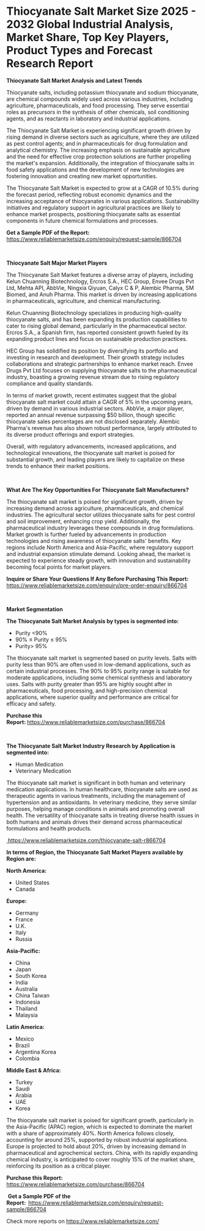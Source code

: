 <p><h1>Thiocyanate Salt Market Size 2025 - 2032 Global Industrial Analysis, Market Share, Top Key Players, Product Types and Forecast Research Report</h1></p><p><strong>Thiocyanate Salt Market Analysis and Latest Trends</strong></p>
<p><p>Thiocyanate salts, including potassium thiocyanate and sodium thiocyanate, are chemical compounds widely used across various industries, including agriculture, pharmaceuticals, and food processing. They serve essential roles as precursors in the synthesis of other chemicals, soil conditioning agents, and as reactants in laboratory and industrial applications.</p><p>The Thiocyanate Salt Market is experiencing significant growth driven by rising demand in diverse sectors such as agriculture, where they are utilized as pest control agents; and in pharmaceuticals for drug formulation and analytical chemistry. The increasing emphasis on sustainable agriculture and the need for effective crop protection solutions are further propelling the market's expansion. Additionally, the integration of thiocyanate salts in food safety applications and the development of new technologies are fostering innovation and creating new market opportunities.</p><p>The Thiocyanate Salt Market is expected to grow at a CAGR of 10.5% during the forecast period, reflecting robust economic dynamics and the increasing acceptance of thiocyanates in various applications. Sustainability initiatives and regulatory support in agricultural practices are likely to enhance market prospects, positioning thiocyanate salts as essential components in future chemical formulations and processes.</p></p>
<p><strong>Get a Sample PDF of the Report:&nbsp;</strong> <a href="https://www.reliablemarketsize.com/enquiry/request-sample/866704?utm_campaign=3367&utm_medium=2&utm_source=Github&utm_content=ia&utm_term=01042025&utm_id=thiocyanate-salt">https://www.reliablemarketsize.com/enquiry/request-sample/866704</a></p>
<p>&nbsp;</p>
<p><strong>Thiocyanate Salt Major Market Players</strong></p>
<p><p>The Thiocyanate Salt Market features a diverse array of players, including Kelun Chuanning Biotechnology, Ercros S.A., HEC Group, Envee Drugs Pvt Ltd, Mehta API, AbbVie, Ningxia Qiyuan, Calyx C & P, Alembic Pharma, SM Biomed, and Anuh Pharma. This market is driven by increasing applications in pharmaceuticals, agriculture, and chemical manufacturing.</p><p>Kelun Chuanning Biotechnology specializes in producing high-quality thiocyanate salts, and has been expanding its production capabilities to cater to rising global demand, particularly in the pharmaceutical sector. Ercros S.A., a Spanish firm, has reported consistent growth fueled by its expanding product lines and focus on sustainable production practices.</p><p>HEC Group has solidified its position by diversifying its portfolio and investing in research and development. Their growth strategy includes collaborations and strategic partnerships to enhance market reach. Envee Drugs Pvt Ltd focuses on supplying thiocyanate salts to the pharmaceutical industry, boasting a growing revenue stream due to rising regulatory compliance and quality standards.</p><p>In terms of market growth, recent estimates suggest that the global thiocyanate salt market could attain a CAGR of 5% in the upcoming years, driven by demand in various industrial sectors. AbbVie, a major player, reported an annual revenue surpassing $50 billion, though specific thiocyanate sales percentages are not disclosed separately. Alembic Pharma's revenue has also shown robust performance, largely attributed to its diverse product offerings and export strategies.</p><p>Overall, with regulatory advancements, increased applications, and technological innovations, the thiocyanate salt market is poised for substantial growth, and leading players are likely to capitalize on these trends to enhance their market positions.</p></p>
<p>&nbsp;</p>
<p><strong>What Are The Key Opportunities For Thiocyanate Salt Manufacturers?</strong></p>
<p><p>The thiocyanate salt market is poised for significant growth, driven by increasing demand across agriculture, pharmaceuticals, and chemical industries. The agricultural sector utilizes thiocyanate salts for pest control and soil improvement, enhancing crop yield. Additionally, the pharmaceutical industry leverages these compounds in drug formulations. Market growth is further fueled by advancements in production technologies and rising awareness of thiocyanate salts' benefits. Key regions include North America and Asia-Pacific, where regulatory support and industrial expansion stimulate demand. Looking ahead, the market is expected to experience steady growth, with innovation and sustainability becoming focal points for market players.</p></p>
<p><strong>Inquire or Share Your Questions If Any Before Purchasing This Report:</strong> <a href="https://www.reliablemarketsize.com/enquiry/pre-order-enquiry/866704?utm_campaign=3367&utm_medium=2&utm_source=Github&utm_content=ia&utm_term=01042025&utm_id=thiocyanate-salt">https://www.reliablemarketsize.com/enquiry/pre-order-enquiry/866704</a></p>
<p>&nbsp;</p>
<p><strong>Market Segmentation</strong></p>
<p><strong>The Thiocyanate Salt Market Analysis by types is segmented into:</strong></p>
<p><ul><li>Purity <90%</li><li>90% ≤ Purity ≤ 95%</li><li>Purity> 95%</li></ul></p>
<p><p>The thiocyanate salt market is segmented based on purity levels. Salts with purity less than 90% are often used in low-demand applications, such as certain industrial processes. The 90% to 95% purity range is suitable for moderate applications, including some chemical synthesis and laboratory uses. Salts with purity greater than 95% are highly sought after in pharmaceuticals, food processing, and high-precision chemical applications, where superior quality and performance are critical for efficacy and safety.</p></p>
<p><strong>Purchase this Report:&nbsp;</strong><a href="https://www.reliablemarketsize.com/purchase/866704?utm_campaign=3367&utm_medium=2&utm_source=Github&utm_content=ia&utm_term=01042025&utm_id=thiocyanate-salt">https://www.reliablemarketsize.com/purchase/866704</a></p>
<p>&nbsp;</p>
<p><strong>The Thiocyanate Salt Market Industry Research by Application is segmented into:</strong></p>
<p><ul><li>Human Medication</li><li>Veterinary Medication</li></ul></p>
<p><p>The thiocyanate salt market is significant in both human and veterinary medication applications. In human healthcare, thiocyanate salts are used as therapeutic agents in various treatments, including the management of hypertension and as antioxidants. In veterinary medicine, they serve similar purposes, helping manage conditions in animals and promoting overall health. The versatility of thiocyanate salts in treating diverse health issues in both humans and animals drives their demand across pharmaceutical formulations and health products.</p></p>
<p><a href="https://www.reliablemarketsize.com/thiocyanate-salt-r866704?utm_campaign=3367&utm_medium=2&utm_source=Github&utm_content=ia&utm_term=01042025&utm_id=thiocyanate-salt">&nbsp;https://www.reliablemarketsize.com/thiocyanate-salt-r866704</a></p>
<p><strong>In terms of Region, the Thiocyanate Salt Market Players available by Region are:</strong></p>
<p>
    <p> <strong> North America: </strong>
        <ul>
            <li>United States</li>
            <li>Canada</li>
        </ul>
        </p> 
    <p> <strong> Europe: </strong>
        <ul>
            <li>Germany</li>
            <li>France</li>
            <li>U.K.</li>
            <li>Italy</li>
            <li>Russia</li>
        </ul>
        </p> 
    <p> <strong> Asia-Pacific: </strong>
        <ul>
            <li>China</li>
            <li>Japan</li>
            <li>South Korea</li>
            <li>India</li>
            <li>Australia</li>
            <li>China Taiwan</li>
            <li>Indonesia</li>
            <li>Thailand</li>
            <li>Malaysia</li>
        </ul>
        </p> 
    <p> <strong> Latin America: </strong>
        <ul>
            <li>Mexico</li>
            <li>Brazil</li>
            <li>Argentina Korea</li>
            <li>Colombia</li>
        </ul>
        </p> 
    <p> <strong> Middle East & Africa: </strong>
        <ul>
            <li>Turkey</li>
            <li>Saudi</li>
            <li>Arabia</li>
            <li>UAE</li>
            <li>Korea</li>
        </ul>
    </p>
    </p>
<p><p>The thiocyanate salt market is poised for significant growth, particularly in the Asia-Pacific (APAC) region, which is expected to dominate the market with a share of approximately 40%. North America follows closely, accounting for around 25%, supported by robust industrial applications. Europe is projected to hold about 20%, driven by increasing demand in pharmaceutical and agrochemical sectors. China, with its rapidly expanding chemical industry, is anticipated to cover roughly 15% of the market share, reinforcing its position as a critical player.</p></p>
<p><strong>Purchase this Report: </strong><a href="https://www.reliablemarketsize.com/purchase/866704?utm_campaign=3367&utm_medium=2&utm_source=Github&utm_content=ia&utm_term=01042025&utm_id=thiocyanate-salt">https://www.reliablemarketsize.com/purchase/866704</a></p>
<p>&nbsp;<strong>Get a Sample PDF of the Report:&nbsp;&nbsp;</strong><a href="https://www.reliablemarketsize.com/enquiry/request-sample/866704?utm_campaign=3367&utm_medium=2&utm_source=Github&utm_content=ia&utm_term=01042025&utm_id=thiocyanate-salt">https://www.reliablemarketsize.com/enquiry/request-sample/866704</a></p>
<p><strong></strong></p>
<p>Check more reports on <a href="https://www.reliablemarketsize.com/?utm_campaign=3367&utm_medium=2&utm_source=Github&utm_content=ia&utm_term=01042025&utm_id=thiocyanate-salt">https://www.reliablemarketsize.com/</a></p>